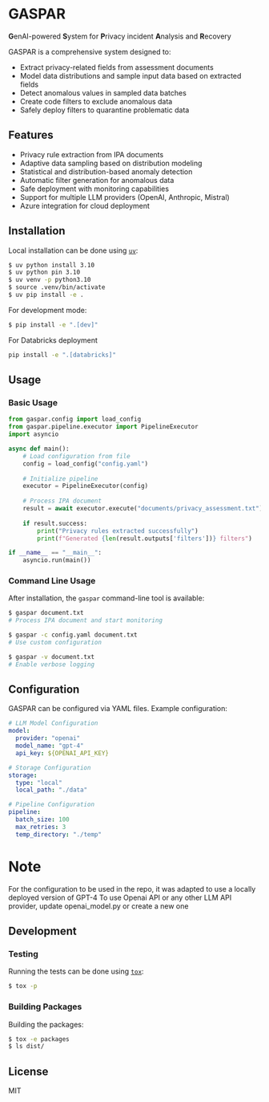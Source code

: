 # GASPAR

**G**enAI-powered **S**ystem for **P**rivacy incident **A**nalysis and **R**ecovery

GASPAR is a comprehensive system designed to:
- Extract privacy-related fields from assessment documents
- Model data distributions and sample input data based on extracted fields
- Detect anomalous values in sampled data batches
- Create code filters to exclude anomalous data
- Safely deploy filters to quarantine problematic data

## Features

- Privacy rule extraction from IPA documents
- Adaptive data sampling based on distribution modeling
- Statistical and distribution-based anomaly detection
- Automatic filter generation for anomalous data
- Safe deployment with monitoring capabilities
- Support for multiple LLM providers (OpenAI, Anthropic, Mistral)
- Azure integration for cloud deployment

## Installation

Local installation can be done using [`uv`](https://github.com/astral-sh/uv):

```bash
$ uv python install 3.10
$ uv python pin 3.10
$ uv venv -p python3.10
$ source .venv/bin/activate
$ uv pip install -e .
```

For development mode:

```bash
$ pip install -e ".[dev]"
```

For Databricks deployment
```bash
pip install -e ".[databricks]"
```
## Usage

### Basic Usage

```python
from gaspar.config import load_config
from gaspar.pipeline.executor import PipelineExecutor
import asyncio

async def main():
    # Load configuration from file
    config = load_config("config.yaml")
    
    # Initialize pipeline
    executor = PipelineExecutor(config)
    
    # Process IPA document
    result = await executor.execute("documents/privacy_assessment.txt")
    
    if result.success:
        print("Privacy rules extracted successfully")
        print(f"Generated {len(result.outputs['filters'])} filters")

if __name__ == "__main__":
    asyncio.run(main())
```

### Command Line Usage

After installation, the `gaspar` command-line tool is available:

```bash
$ gaspar document.txt
# Process IPA document and start monitoring

$ gaspar -c config.yaml document.txt
# Use custom configuration

$ gaspar -v document.txt
# Enable verbose logging
```

## Configuration

GASPAR can be configured via YAML files. Example configuration:

```yaml
# LLM Model Configuration
model:
  provider: "openai"
  model_name: "gpt-4"
  api_key: ${OPENAI_API_KEY}

# Storage Configuration
storage:
  type: "local"
  local_path: "./data"

# Pipeline Configuration
pipeline:
  batch_size: 100
  max_retries: 3
  temp_directory: "./temp"
```
# Note
For the configuration to be used in the repo, it was adapted to use a locally deployed version of GPT-4
To use Openai API or any other LLM API provider, update openai_model.py or create a new one
## Development

### Testing

Running the tests can be done using [`tox`](https://tox.wiki/):

```bash
$ tox -p
```

### Building Packages

Building the packages:

```bash
$ tox -e packages
$ ls dist/
```

## License

MIT